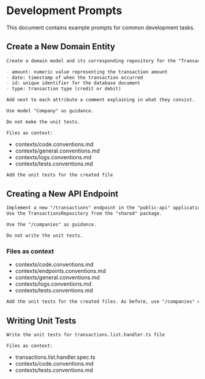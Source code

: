 # Development Prompts

This document contains example prompts for common development tasks.

## Create a New Domain Entity

```markdown
Create a domain model and its corresponding repository for the "Transaction" entity in the "shared" package with the following attributes:

- amount: numeric value representing the transaction amount
- date: timestamp of when the transaction occurred
- id: unique identifier for the database document
- type: transaction type (credit or debit)

Add next to each attribute a comment explaining in what they consist.

Use model "Company" as guidance.

Do not make the unit tests.
```

`Files as context:`

- contexts/code.conventions.md
- contexts/general.conventions.md
- contexts/logs.conventions.md
- contexts/tests.conventions.md

```markdown
Add the unit tests for the created file
```

## Creating a New API Endpoint

```markdown
Implement a new "/transactions" endpoint in the "public-api" application with full CRUD operations.
Use the TransactionsRepository from the "shared" package.

Use the "/companies" as guidance.

Do not write the unit tests.
```

### Files as context

- contexts/code.conventions.md
- contexts/endpoints.conventions.md
- contexts/general.conventions.md
- contexts/logs.conventions.md
- contexts/tests.conventions.md

```markdown
Add the unit tests for the created files. As before, use "/companies" endpoint as guidance
```

## Writing Unit Tests

```markdown
Write the unit tests for transactions.list.handler.ts file
```

`Files as context:`

- transactions.list.handler.spec.ts
- contexts/code.conventions.md
- contexts/tests.conventions.md

